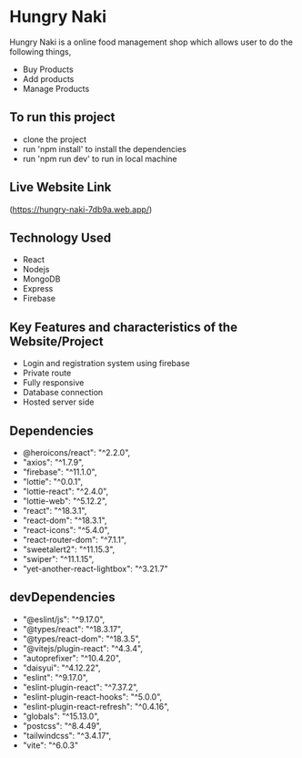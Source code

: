 # Hungry Naki
  Hungry Naki is a online food management shop which allows user to do the following things,
  - Buy Products
  - Add products
  - Manage Products

  ## To run this project
  - clone the project
  - run 'npm install' to install the dependencies
  - run 'npm run dev' to run in local machine

  ## Live Website Link
  (https://hungry-naki-7db9a.web.app/)

  ## Technology Used
  - React
  - Nodejs
  - MongoDB
  - Express
  - Firebase


  ## Key Features and characteristics of the Website/Project
  - Login and registration system using firebase
  - Private route
  - Fully responsive
  - Database connection
  - Hosted server side

  ## Dependencies
  - @heroicons/react": "^2.2.0",
  - "axios": "^1.7.9",
  - "firebase": "^11.1.0",
  - "lottie": "^0.0.1",
  - "lottie-react": "^2.4.0",
  - "lottie-web": "^5.12.2",
  - "react": "^18.3.1",
  - "react-dom": "^18.3.1",
  - "react-icons": "^5.4.0",
  - "react-router-dom": "^7.1.1",
  - "sweetalert2": "^11.15.3",
  - "swiper": "^11.1.15",
  - "yet-another-react-lightbox": "^3.21.7"

 ## devDependencies
  - "@eslint/js": "^9.17.0",
  - "@types/react": "^18.3.17",
  - "@types/react-dom": "^18.3.5",
  - "@vitejs/plugin-react": "^4.3.4",
  - "autoprefixer": "^10.4.20",
  - "daisyui": "^4.12.22",
  - "eslint": "^9.17.0",
  - "eslint-plugin-react": "^7.37.2",
  - "eslint-plugin-react-hooks": "^5.0.0",
  - "eslint-plugin-react-refresh": "^0.4.16",
  - "globals": "^15.13.0",
  - "postcss": "^8.4.49",
  - "tailwindcss": "^3.4.17",
  - "vite": "^6.0.3"